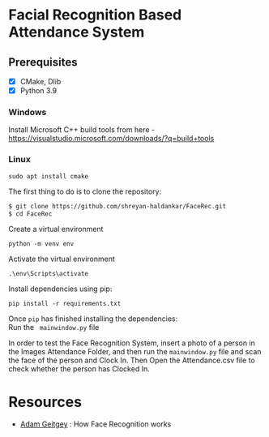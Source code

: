 # Facial Recognition Based Attendance System

## Prerequisites
- [x] CMake, Dlib
- [x] Python 3.9
### Windows
Install Microsoft C++ build tools from here - https://visualstudio.microsoft.com/downloads/?q=build+tools
### Linux
```sudo apt install cmake```

The first thing to do is to clone the repository:

```sh
$ git clone https://github.com/shreyan-haldankar/FaceRec.git
$ cd FaceRec
```

Create a virtual environment
```shell
python -m venv env
```
Activate the virtual environment
```shell
.\env\Scripts\activate
```

Install dependencies using pip:

```shell
pip install -r requirements.txt
```

Once `pip` has finished installing the dependencies:
<br>
Run the ``` mainwindow.py``` file 

In order to test the Face Recognition System, insert a photo of a person in the Images Attendance Folder, and then run the ```
mainwindow.py ``` file and scan the face of the person and Clock In. Then Open the Attendance.csv file to check whether the person has Clocked In.


# Resources

* [Adam Geitgey](https://medium.com/@ageitgey/machine-learning-is-fun-part-4-modern-face-recognition-with-deep-learning-c3cffc121d78) : How Face Recognition works
